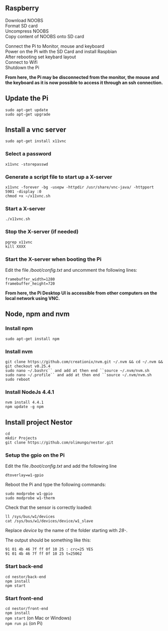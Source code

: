 ## Raspberry ##
Download NOOBS  
Format SD card  
Uncompress NOOBS  
Copy content of NOOBS onto SD card  

Connect the Pi to Monitor, mouse and keyboard  
Power on the Pi with the SD Card and install Raspbian  
After rebooting set keybard layout  
Connect to Wifi  
Shutdown the Pi  

**From here, the Pi may be disconnected from the monitor, the mouse and the keyboard as it is now possible to access it through an ssh connection.**

## Update the Pi
`sudo apt-get update`  
`sudo apt-get upgrade`

## Install a vnc server
`sudo apt-get install x11vnc`  

### Select a password
`x11vnc -storepasswd`

### Generate a script file to start up a X-server
`x11vnc -forever -bg -usepw -httpdir /usr/share/vnc-java/ -httpport 5901 -display :0`  
`chmod +x ~/x11vnc.sh`  

### Start a X-server
`./x11vnc.sh`  

### Stop the X-server (if needed)
`pgrep x11vnc`  
`kill XXXX`

### Start the X-server when booting the Pi

Edit the file _/boot/config.txt_ and uncomment the following lines:

`framebuffer_width=1280`  
`framebuffer_height=720`  

**From here, the Pi Desktop UI is accessible from other computers on the local network using VNC.**

## Node, npm and nvm ##
### Install npm ###
`sudo apt-get install npm`  

### Install nvm ####
`git clone https://github.com/creationix/nvm.git ~/.nvm && cd ~/.nvm && git checkout v0.25.4`  
`sudo nano ~/.bashrc`` and add at then end ``source ~/.nvm/nvm.sh`  
`sudo nano ~/.profile`` and add at then end ``source ~/.nvm/nvm.sh`  
`sudo reboot`  

### Install NodeJs 4.4.1 ###
`nvm install 4.4.1`  
`npm update -g npm` 

## Install project Nestor ##
`cd`  
`mkdir Projects`  
`git clone https://github.com/olimungo/nestor.git` 

### Setup the gpio on the Pi

Edit the file _/boot/config.txt_ and add the following line

`dtoverlay=w1-gpio`  

Reboot the Pi and type the following commands:

`sudo modprobe w1-gpio`  
`sudo modprobe w1-therm`

Check that the sensor is correctly loaded:  

`ll /sys/bus/w1/devices`  
`cat /sys/bus/w1/devices/device/w1_slave`

Replace *device* by the name of the folder starting with _28-_.

The output should be something like this:

```
91 01 4b 46 7f ff 0f 10 25 : crc=25 YES  
91 01 4b 46 7f ff 0f 10 25 t=25062
```

### Start back-end ###
`cd nestor/back-end`  
`npm install`  
`npm start`  

### Start front-end ###
`cd nestor/front-end`  
`npm install`  
`npm start` (on Mac or Windows)  
`npm run pi` (on Pi)  


